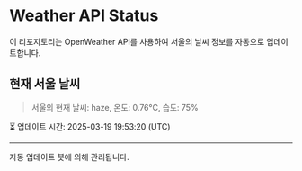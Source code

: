 
# Weather API Status

이 리포지토리는 OpenWeather API를 사용하여 서울의 날씨 정보를 자동으로 업데이트합니다.

## 현재 서울 날씨
> 서울의 현재 날씨: haze, 온도: 0.76°C, 습도: 75%

⏳ 업데이트 시간: 2025-03-19 19:53:20 (UTC)

---
자동 업데이트 봇에 의해 관리됩니다.
